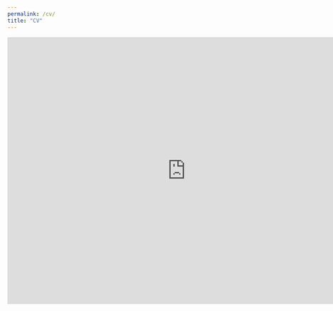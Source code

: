 ```yaml
---
permalink: /cv/
title: "CV"
---
```


 <embed src="https://srsteinkamp.github.io/assets/images/cv_anon.pdf" type="application/pdf" width="800px" height="600px" />